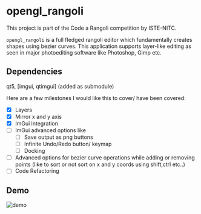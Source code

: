 # opengl_rangoli

This project is part of the Code a Rangoli competition by ISTE-NITC. 

```opengl_rangoli``` is a full fledged rangoli editor which fundamentally creates shapes using bezier curves. This application supports layer-like editing
as seen in major photoediting software like Photoshop, Gimp etc. 

Dependencies
---
qt5, [imgui, qtimgui] (added as submodule)

Here are a few milestones I would like this to cover/ have been covered:

- [x] Layers
- [x] Mirror x and y axis
- [x] ImGui integration
- [ ] ImGui advanced options like
   - [ ] Save output as png buttons
   - [ ] Infinite Undo/Redo button/ keymap
   - [ ] Docking
- [ ] Advanced options for bezier curve operations while adding or removing points 
(like to sort or not sort on x and y coords using shift,ctrl etc..)
- [ ] Code Refactoring

Demo
---
![demo](output.gif)
